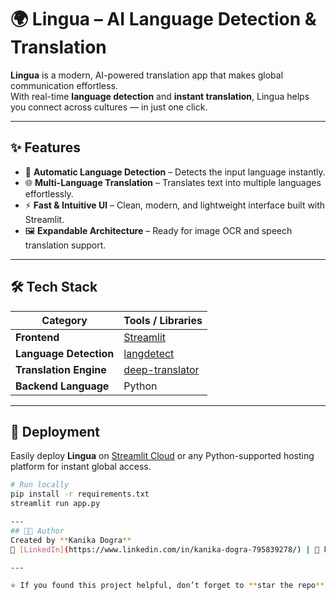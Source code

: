 # 🌍 Lingua – AI Language Detection & Translation

**Lingua** is a modern, AI-powered translation app that makes global communication effortless.  
With real-time **language detection** and **instant translation**, Lingua helps you connect across cultures — in just one click.

---

## ✨ Features

- 🔎 **Automatic Language Detection** – Detects the input language instantly.  
- 🌐 **Multi-Language Translation** – Translates text into multiple languages effortlessly.  
- ⚡ **Fast & Intuitive UI** – Clean, modern, and lightweight interface built with Streamlit.  
- 🖼️ **Expandable Architecture** – Ready for image OCR and speech translation support.

---

## 🛠️ Tech Stack

| Category | Tools / Libraries |
|-----------|------------------|
| **Frontend** | [Streamlit](https://streamlit.io/) |
| **Language Detection** | [langdetect](https://pypi.org/project/langdetect/) |
| **Translation Engine** | [deep-translator](https://pypi.org/project/deep-translator/) |
| **Backend Language** | Python |

---

## 🚀 Deployment

Easily deploy **Lingua** on [Streamlit Cloud](https://streamlit.io/cloud) or any Python-supported hosting platform for instant global access.

```bash
# Run locally
pip install -r requirements.txt
streamlit run app.py

---
## 👩‍💻 Author
Created by **Kanika Dogra**  
🔗 [LinkedIn](https://www.linkedin.com/in/kanika-dogra-795839278/) | 📧 kanikadogra26@gmail.com  

---

⭐ If you found this project helpful, don’t forget to **star the repo**!

